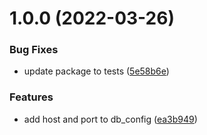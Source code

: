 # 1.0.0 (2022-03-26)


### Bug Fixes

* update package to tests ([5e58b6e](https://github.com/ayaanqui/go-rest/commit/5e58b6e4b6484652e084ccc043faf4db301ad49d))


### Features

* add host and port to db_config ([ea3b949](https://github.com/ayaanqui/go-rest/commit/ea3b949d46499655026805615be31eda87e5679b))
